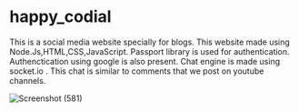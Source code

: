 # happy_codial

This is a social media website specially for blogs. This website made using Node.Js,HTML,CSS,JavaScript. Passport library is used for authentication. Authenctication using google is also present. Chat engine is made using socket.io . This chat is similar to comments that we post on youtube channels.

![Screenshot (581)](https://user-images.githubusercontent.com/87741857/174257664-f596f66f-fe13-48c1-b254-05de8656fb8c.png)





